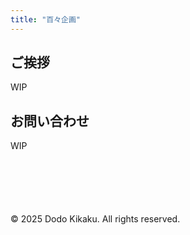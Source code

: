 ```yaml
---
title: "百々企画"
---
```


## ご挨拶

WIP

## お問い合わせ

WIP

<footer style="margin-top: 100px;">
  <p>&copy; 2025 Dodo Kikaku. All rights reserved.</p>
</footer>
